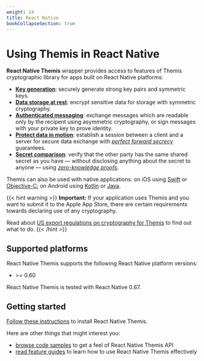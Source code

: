 ```yaml
---
weight: 14
title: React Native
bookCollapseSection: true
---
```


# Using Themis in React Native

**React Native Themis** wrapper provides access to features of Themis cryptographic library for apps built on React Native platforms:

- **[Key generation](features/#key-generation)**:
  securely generate strong key pairs and symmetric keys.
- **[Data storage at rest](features/#secure-cell)**:
  encrypt sensitive data for storage with symmetric cryptography.
- **[Authenticated messaging](features/#secure-message)**:
  exchange messages which are readable only by the recipent using asymmetric cryptography,
  or sign messages with your private key to prove identity.
- **[Protect data in motion](features/#secure-session)**:
  establish a session between a client and a server for secure data exchange
  with _[perfect forward secrecy](https://en.wikipedia.org/wiki/Forward_secrecy)_ guarantees.
- **[Secret comparison](features/#secure-comparator)**:
  verify that the other party has the same shared secret as you have —
  without disclosing anything about the secret to anyone —
  using _[zero-knowledge proofs](https://en.wikipedia.org/wiki/Zero-knowledge_proof)_.

Themis can also be used with native applications: on iOS using [Swift](../swift/) or [Objective-C](../objc/); on Android using [Kotlin](../kotlin/) or [Java](../java/).

{{< hint warning >}}
**Important:**
If your application uses Themis and you want to submit it to the Apple App Store,
there are certain requirements towards declaring use of any cryptography.

Read about [US export regulations on cryptography for Themis](/themis/regulations/us-crypto-regulations/) to find out what to do.
{{< /hint >}}

## Supported platforms

React Native Themis supports the following React Native platform versions:

- \>= 0.60 

React Native Themis is tested with React Native 0.67.



## Getting started

[Follow these instructions](installation/) to install React Native Themis.

Here are other things that might interest you:

<!-- API docs when they are ready -->
- [browse code samples](examples/) to get a feel of React Native Themis API
- [read feature guides](features/) to learn how to use React Native Themis effectively
